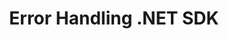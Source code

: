 ﻿---
type: docs
title: "Error Handling .NET SDK"
linkTitle: "Error handling"
weight: 50000
description: Learn about Dapr error handling in the .NET SDK.
---